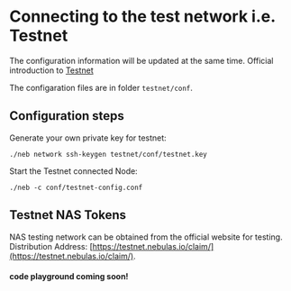 # Connecting to the test network i.e. Testnet

The configuration information will be updated at the same time. Official introduction to [Testnet](https://github.com/nebulasio/wiki/blob/master/testnet.md)

The configaration files are in folder `testnet/conf`.

## Configuration steps

Generate your own private key for testnet:
```
./neb network ssh-keygen testnet/conf/testnet.key
```

Start the Testnet connected Node:

```
./neb -c conf/testnet-config.conf
```

## Testnet NAS Tokens


NAS testing network can be obtained from the official website for testing. Distribution Address: [https://testnet.nebulas.io/claim/](https://testnet.nebulas.io/claim/).


#### code playground coming soon!
